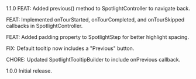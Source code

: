1.1.0
FEAT: Added previous() method to SpotlightController to navigate back.

FEAT: Implemented onTourStarted, onTourCompleted, and onTourSkipped callbacks in SpotlightController.

FEAT: Added padding property to SpotlightStep for better highlight spacing.

FIX: Default tooltip now includes a "Previous" button.

CHORE: Updated SpotlightTooltipBuilder to include onPrevious callback.

1.0.0
Initial release.